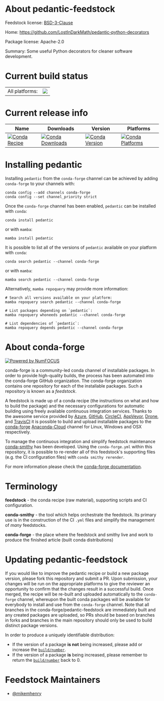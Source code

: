 About pedantic-feedstock
========================

Feedstock license: [BSD-3-Clause](https://github.com/conda-forge/pedantic-feedstock/blob/main/LICENSE.txt)

Home: https://github.com/LostInDarkMath/pedantic-python-decorators

Package license: Apache-2.0

Summary: Some useful Python decorators for cleaner software development.

Current build status
====================


<table><tr><td>All platforms:</td>
    <td>
      <a href="https://dev.azure.com/conda-forge/feedstock-builds/_build/latest?definitionId=20395&branchName=main">
        <img src="https://dev.azure.com/conda-forge/feedstock-builds/_apis/build/status/pedantic-feedstock?branchName=main">
      </a>
    </td>
  </tr>
</table>

Current release info
====================

| Name | Downloads | Version | Platforms |
| --- | --- | --- | --- |
| [![Conda Recipe](https://img.shields.io/badge/recipe-pedantic-green.svg)](https://anaconda.org/conda-forge/pedantic) | [![Conda Downloads](https://img.shields.io/conda/dn/conda-forge/pedantic.svg)](https://anaconda.org/conda-forge/pedantic) | [![Conda Version](https://img.shields.io/conda/vn/conda-forge/pedantic.svg)](https://anaconda.org/conda-forge/pedantic) | [![Conda Platforms](https://img.shields.io/conda/pn/conda-forge/pedantic.svg)](https://anaconda.org/conda-forge/pedantic) |

Installing pedantic
===================

Installing `pedantic` from the `conda-forge` channel can be achieved by adding `conda-forge` to your channels with:

```
conda config --add channels conda-forge
conda config --set channel_priority strict
```

Once the `conda-forge` channel has been enabled, `pedantic` can be installed with `conda`:

```
conda install pedantic
```

or with `mamba`:

```
mamba install pedantic
```

It is possible to list all of the versions of `pedantic` available on your platform with `conda`:

```
conda search pedantic --channel conda-forge
```

or with `mamba`:

```
mamba search pedantic --channel conda-forge
```

Alternatively, `mamba repoquery` may provide more information:

```
# Search all versions available on your platform:
mamba repoquery search pedantic --channel conda-forge

# List packages depending on `pedantic`:
mamba repoquery whoneeds pedantic --channel conda-forge

# List dependencies of `pedantic`:
mamba repoquery depends pedantic --channel conda-forge
```


About conda-forge
=================

[![Powered by
NumFOCUS](https://img.shields.io/badge/powered%20by-NumFOCUS-orange.svg?style=flat&colorA=E1523D&colorB=007D8A)](https://numfocus.org)

conda-forge is a community-led conda channel of installable packages.
In order to provide high-quality builds, the process has been automated into the
conda-forge GitHub organization. The conda-forge organization contains one repository
for each of the installable packages. Such a repository is known as a *feedstock*.

A feedstock is made up of a conda recipe (the instructions on what and how to build
the package) and the necessary configurations for automatic building using freely
available continuous integration services. Thanks to the awesome service provided by
[Azure](https://azure.microsoft.com/en-us/services/devops/), [GitHub](https://github.com/),
[CircleCI](https://circleci.com/), [AppVeyor](https://www.appveyor.com/),
[Drone](https://cloud.drone.io/welcome), and [TravisCI](https://travis-ci.com/)
it is possible to build and upload installable packages to the
[conda-forge](https://anaconda.org/conda-forge) [Anaconda-Cloud](https://anaconda.org/)
channel for Linux, Windows and OSX respectively.

To manage the continuous integration and simplify feedstock maintenance
[conda-smithy](https://github.com/conda-forge/conda-smithy) has been developed.
Using the ``conda-forge.yml`` within this repository, it is possible to re-render all of
this feedstock's supporting files (e.g. the CI configuration files) with ``conda smithy rerender``.

For more information please check the [conda-forge documentation](https://conda-forge.org/docs/).

Terminology
===========

**feedstock** - the conda recipe (raw material), supporting scripts and CI configuration.

**conda-smithy** - the tool which helps orchestrate the feedstock.
                   Its primary use is in the construction of the CI ``.yml`` files
                   and simplify the management of *many* feedstocks.

**conda-forge** - the place where the feedstock and smithy live and work to
                  produce the finished article (built conda distributions)


Updating pedantic-feedstock
===========================

If you would like to improve the pedantic recipe or build a new
package version, please fork this repository and submit a PR. Upon submission,
your changes will be run on the appropriate platforms to give the reviewer an
opportunity to confirm that the changes result in a successful build. Once
merged, the recipe will be re-built and uploaded automatically to the
`conda-forge` channel, whereupon the built conda packages will be available for
everybody to install and use from the `conda-forge` channel.
Note that all branches in the conda-forge/pedantic-feedstock are
immediately built and any created packages are uploaded, so PRs should be based
on branches in forks and branches in the main repository should only be used to
build distinct package versions.

In order to produce a uniquely identifiable distribution:
 * If the version of a package **is not** being increased, please add or increase
   the [``build/number``](https://docs.conda.io/projects/conda-build/en/latest/resources/define-metadata.html#build-number-and-string).
 * If the version of a package **is** being increased, please remember to return
   the [``build/number``](https://docs.conda.io/projects/conda-build/en/latest/resources/define-metadata.html#build-number-and-string)
   back to 0.

Feedstock Maintainers
=====================

* [@mikemhenry](https://github.com/mikemhenry/)

